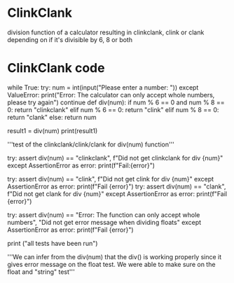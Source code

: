 # ClinkClank

division function of  a calculator resulting in clinkclank, clink or clank depending on if it's divisible by 6, 8 or both 

# ClinkClank code

while True:
   try:
        num = int(input("Please enter a number: "))
   except ValueError:
        print("Error: The calculator can only accept whole numbers, please try again")
        continue
   def div(num):
    if num % 6 == 0 and num % 8 == 0:
        return "clinkclank"
    elif num % 6 == 0:
        return "clink"
    elif num % 8 == 0:
        return "clank"
    else:
        return num

   result1 = div(num)
   print(result1)

   '''test of the clinkclank/clink/clank for div(num) function'''

   try: assert div(num) == "clinkclank", f"Did not get clinkclank for div {num}"
   except AssertionError as error: print(f"Fail:{error}")

   try: assert div(num) == "clink", f"Did not get clink for div {num}"
   except AssertionError as error: print(f"Fail {error}")
   try: assert div(num) == "clank", f"Did not get clank for div {num}"
   except AssertionError as error: print(f"Fail {error}")

   try: assert div(num) == "Error: The function can only accept whole numbers", "Did not get error message when dividing floats"
   except AssertionError as error: print(f"Fail {error}") 
    
   print ("all tests have been run")

   '''We can infer from the div(num) that the div() is working properly since it gives error message on the float test. We were able to make sure on the float and "string" test'''

